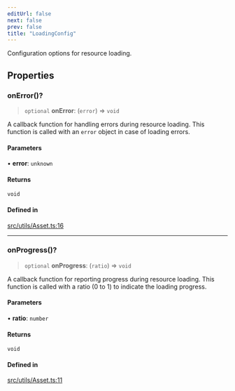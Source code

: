 ```yaml
---
editUrl: false
next: false
prev: false
title: "LoadingConfig"
---
```


Configuration options for resource loading.

## Properties

### onError()?

> `optional` **onError**: (`error`) => `void`

A callback function for handling errors during resource loading.
This function is called with an `error` object in case of loading errors.

#### Parameters

• **error**: `unknown`

#### Returns

`void`

#### Defined in

[src/utils/Asset.ts:16](https://github.com/agargaro/three.ez/blob/6a659b7871154988e88d8973e76bf92863e7cc6e/src/utils/Asset.ts#L16)

***

### onProgress()?

> `optional` **onProgress**: (`ratio`) => `void`

A callback function for reporting progress during resource loading.
This function is called with a ratio (0 to 1) to indicate the loading progress.

#### Parameters

• **ratio**: `number`

#### Returns

`void`

#### Defined in

[src/utils/Asset.ts:11](https://github.com/agargaro/three.ez/blob/6a659b7871154988e88d8973e76bf92863e7cc6e/src/utils/Asset.ts#L11)
